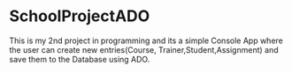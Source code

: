# SchoolProjectADO

This is my 2nd project in programming and its a simple Console App where the user can create new entries(Course, Trainer,Student,Assignment)
and save them to the Database using ADO.

